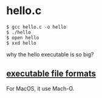 # hello.c

```
$ gcc hello.c -o hello
$ ./hello
$ open hello
$ xxd hello
```

why the hello executable is so big?

## [executable file formats](https://en.wikipedia.org/wiki/Comparison_of_executable_file_formats)

For MacOS, it use Mach-O.
